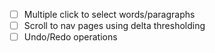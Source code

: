 - [ ] Multiple click to select words/paragraphs
- [ ] Scroll to nav pages using delta thresholding
- [ ] Undo/Redo operations
